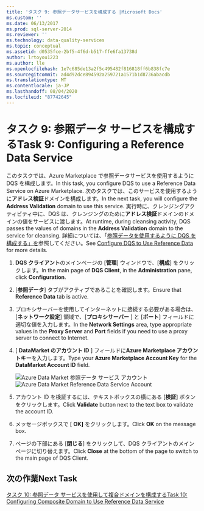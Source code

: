 ```yaml
---
title: 'タスク 9: 参照データサービスを構成する |Microsoft Docs'
ms.custom: ''
ms.date: 06/13/2017
ms.prod: sql-server-2014
ms.reviewer: ''
ms.technology: data-quality-services
ms.topic: conceptual
ms.assetid: d0535fce-2bf5-4f6d-b517-ffe6fa13738d
author: lrtoyou1223
ms.author: lle
ms.openlocfilehash: 1e7c685de13a2f5c495482f816818ff6b838fc7e
ms.sourcegitcommit: ad4d92dce894592a259721a1571b1d8736abacdb
ms.translationtype: MT
ms.contentlocale: ja-JP
ms.lasthandoff: 08/04/2020
ms.locfileid: "87742645"
---
```

# <a name="task-9-configuring-a-reference-data-service"></a><span data-ttu-id="1899f-102">タスク 9: 参照データ サービスを構成する</span><span class="sxs-lookup"><span data-stu-id="1899f-102">Task 9: Configuring a Reference Data Service</span></span>
  <span data-ttu-id="1899f-103">このタスクでは、Azure Marketplace で参照データサービスを使用するように DQS を構成します。</span><span class="sxs-lookup"><span data-stu-id="1899f-103">In this task, you configure DQS to use a Reference Data Service on Azure Marketplace.</span></span> <span data-ttu-id="1899f-104">次のタスクでは、このサービスを使用するように**アドレス検証**ドメインを構成します。</span><span class="sxs-lookup"><span data-stu-id="1899f-104">In the next task, you will configure the **Address Validation** domain to use this service.</span></span> <span data-ttu-id="1899f-105">実行時に、クレンジングアクティビティ中に、DQS は、クレンジングのために**アドレス検証**ドメインのドメインの値をサービスに渡します。</span><span class="sxs-lookup"><span data-stu-id="1899f-105">At runtime, during cleansing activity, DQS passes the values of domains in the **Address Validation** domain to the service for cleansing.</span></span> <span data-ttu-id="1899f-106">詳細については、「[参照データを使用するように DQS を構成する」を](https://msdn.microsoft.com/library/hh213070.aspx)参照してください。</span><span class="sxs-lookup"><span data-stu-id="1899f-106">See [Configure DQS to Use Reference Data](https://msdn.microsoft.com/library/hh213070.aspx) for more details.</span></span>  
  
1.  <span data-ttu-id="1899f-107">**DQS クライアント**のメインページの [**管理**] ウィンドウで、[**構成**] をクリックします。</span><span class="sxs-lookup"><span data-stu-id="1899f-107">In the main page of **DQS Client**, in the **Administration** pane, click **Configuration**.</span></span>  
  
2.  <span data-ttu-id="1899f-108">[**参照データ**] タブがアクティブであることを確認します。</span><span class="sxs-lookup"><span data-stu-id="1899f-108">Ensure that **Reference Data** tab is active.</span></span>  
  
3.  <span data-ttu-id="1899f-109">プロキシサーバーを使用してインターネットに接続する必要がある場合は、[**ネットワーク設定**] 領域で、[**プロキシサーバー** ] と [**ポート**] フィールドに適切な値を入力します。</span><span class="sxs-lookup"><span data-stu-id="1899f-109">In the **Network Settings** area, type appropriate values in the **Proxy Server** and **Port** fields if you need to use a proxy server to connect to Internet.</span></span>  
  
4.  <span data-ttu-id="1899f-110">[ **DataMarket のアカウント ID** ] フィールドに**Azure Marketplace アカウントキー**を入力します。</span><span class="sxs-lookup"><span data-stu-id="1899f-110">Type your **Azure Marketplace Account Key** for the **DataMarket Account ID** field.</span></span>  
  
     <span data-ttu-id="1899f-111">![Azure Data Market 参照データ サービス アカウント](../../2014/tutorials/media/et-configuringareferencedataservice.jpg "Azure Data Market 参照データ サービス アカウント")</span><span class="sxs-lookup"><span data-stu-id="1899f-111">![Azure Data Market Reference Data Service Account](../../2014/tutorials/media/et-configuringareferencedataservice.jpg "Azure Data Market Reference Data Service Account")</span></span>  
  
5.  <span data-ttu-id="1899f-112">アカウント ID を検証するには、テキストボックスの横にある [**検証**] ボタンをクリックします。</span><span class="sxs-lookup"><span data-stu-id="1899f-112">Click **Validate** button next to the text box to validate the account ID.</span></span>  
  
6.  <span data-ttu-id="1899f-113">メッセージボックスで [ **OK]** をクリックします。</span><span class="sxs-lookup"><span data-stu-id="1899f-113">Click **OK** on the message box.</span></span>  
  
7.  <span data-ttu-id="1899f-114">ページの下部にある [**閉じる**] をクリックして、DQS クライアントのメインページに切り替えます。</span><span class="sxs-lookup"><span data-stu-id="1899f-114">Click **Close** at the bottom of the page to switch to the main page of DQS Client.</span></span>  
  
## <a name="next-task"></a><span data-ttu-id="1899f-115">次の作業</span><span class="sxs-lookup"><span data-stu-id="1899f-115">Next Task</span></span>  
 [<span data-ttu-id="1899f-116">タスク 10: 参照データ サービスを使用して複合ドメインを構成する</span><span class="sxs-lookup"><span data-stu-id="1899f-116">Task 10: Configuring Composite Domain to Use Reference Data Service</span></span>](../../2014/tutorials/task-10-configuring-composite-domain-to-use-reference-data-service.md)  
  
  
